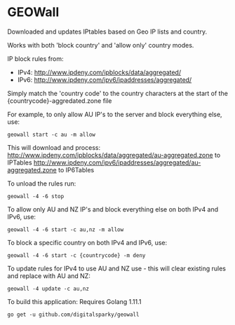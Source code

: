 
# GEOWall

Downloaded and updates IPtables based on Geo IP lists and country.

Works with both 'block country' and 'allow only' country modes.

IP block rules from:
- IPv4: http://www.ipdeny.com/ipblocks/data/aggregated/
- IPv6: http://www.ipdeny.com/ipv6/ipaddresses/aggregated/

Simply match the 'country code' to the country characters at the start of the {countrycode}-aggredated.zone file

For example, to only allow AU IP's to the server and block everything else, use:

```
geowall start -c au -m allow
```

This will download and process:
http://www.ipdeny.com/ipblocks/data/aggregated/au-aggregated.zone to IPTables
http://www.ipdeny.com/ipv6/ipaddresses/aggregated/au-aggregated.zone to IP6Tables

To unload the rules run:

```
geowall -4 -6 stop
```

To allow only AU and NZ IP's and block everything else on both IPv4 and IPv6, use:

```
geowall -4 -6 start -c au,nz -m allow
```

To block a specific country on both IPv4 and IPv6, use:

```
geowall -4 -6 start -c {countrycode} -m deny
```

To update rules for IPv4 to use AU and NZ use - this will clear existing rules and replace with AU and NZ:

```
geowall -4 update -c au,nz
```

To build this application:
Requires Golang 1.11.1

```
go get -u github.com/digitalsparky/geowall
```
